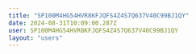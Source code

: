 ```yaml
---
title: "SP100M4HG54HVR8KFJQFS4Z4S7Q637V40C99BJ1QY"
date: 2024-08-31T10:09:00.287Z
user: SP100M4HG54HVR8KFJQFS4Z4S7Q637V40C99BJ1QY
layout: "users"
---
```

    